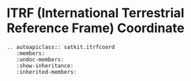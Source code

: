 # ITRF (International Terrestrial Reference Frame) Coordinate

```{eval-rst}
.. autoapiclass:: satkit.itrfcoord
   :members:
   :undoc-members:
   :show-inheritance:
   :inherited-members:
```
